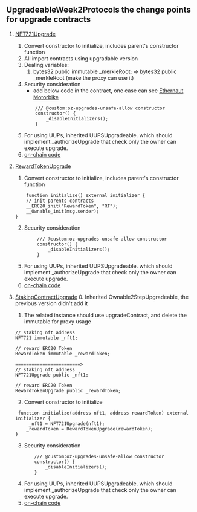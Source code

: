 ## UpgradeableWeek2Protocols the change points for upgrade contracts

1. [NFT721Upgrade](contracts/SmartContractTrioForUpgrade/NFT721Upgrade.sol)
    1. Convert constructor  to initialize, includes parent's constructor function
    2. All import contracts using upgradable version
    3. Dealing variables:
        1. bytes32 public immutable _merkleRoot; =>  bytes32 public _merkleRoot (make the proxy can use it)
    4. Security consideration
        * add below code in the contract, one case can see [Ethernaut Motorbike](https://github.com/sodexx7/proxies/blob/main/Ethernaut.md#L13)
        ```
            /// @custom:oz-upgrades-unsafe-allow constructor
            constructor() {
                _disableInitializers();
            }
        ```
    5. For using UUPs, inherited UUPSUpgradeable. which should implement _authorizeUpgrade that check only the owner can execute upgrade.
    6. [on-chain code](https://sepolia.etherscan.io/address/0xFa8ddE57D262aE9a65D3BAbD7e57187F4804818c#code)
2. [RewardTokenUpgrade](contracts/SmartContractTrioForUpgrade/RewardTokenUpgrade.sol)
    1.  Convert constructor  to initialize, includes parent's constructor function
    ```
        function initialize() external initializer {
        // init parents contracts
        __ERC20_init("RewardToken", "RT");
        __Ownable_init(msg.sender);
    }
    ```      
    2. Security consideration
    ```
            /// @custom:oz-upgrades-unsafe-allow constructor
            constructor() {
                _disableInitializers();
            }
    ```
    5. For using UUPs, inherited UUPSUpgradeable. which should implement _authorizeUpgrade that check only the owner can execute upgrade.
    6. [on-chain code](https://sepolia.etherscan.io/address/0x02467368e78B5e09B42fe385bBEbC5AAF06b4d90#code)

3. [StakingContractUpgrade](contracts/SmartContractTrioForUpgrade/StakingContractUpgrade.sol)
    0. Inherited Ownable2StepUpgradeable, the previous version didn't add it
    1. The related instance should use upgradeContract, and delete the immutable for proxy usage
    ```
    // staking nft address
    NFT721 immutable _nft1;

    // reward ERC20 Token
    RewardToken immutable _rewardToken;

    ========================>
    // staking nft address
    NFT721Upgrade public _nft1;

    // reward ERC20 Token
    RewardTokenUpgrade public _rewardToken;
    
    ```
    2. Convert constructor to initialize
    ```
     function initialize(address nft1, address rewardToken) external initializer {
         _nft1 = NFT721Upgrade(nft1);
        _rewardToken = RewardTokenUpgrade(rewardToken);
    }
    
    ```
    3. Security consideration
     ```
            /// @custom:oz-upgrades-unsafe-allow constructor
            constructor() {
                _disableInitializers();
            }
    ```
    4. For using UUPs, inherited UUPSUpgradeable. which should implement _authorizeUpgrade that check only the owner can execute upgrade.
    5. [on-chain code](https://sepolia.etherscan.io/address/0x08de053258ac125DA4E5bDdCDC5125672f6C4D23#code)


